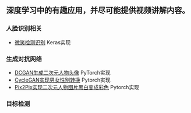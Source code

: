 ## 深度学习中的有趣应用，并尽可能提供视频讲解内容。





### 人脸识别相关

 - [微笑检测识别](https://github.com/Einstellung/DeepLearningApplication/tree/master/Smile_Detection) Keras实现

### 生成对抗网络

 - [DCGAN生成二次元人物头像](https://github.com/Einstellung/DeepLearningApplication/tree/master/DCGAN_ACG) PyTorch实现
 - [CycleGAN实现男女性别转换](https://github.com/Einstellung/DeepLearningApplication/tree/master/CycleGAN_M2W) Pytorch实现
 - [Pix2Pix实现二次元人物图片黑白变成彩色](https://github.com/Einstellung/DeepLearningApplication/tree/master/Pix2Pix_ACG) Pytorch实现

### 目标检测

